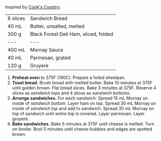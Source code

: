 Inspired by [Cook's Country](https://www.cookscountry.com/recipes/11134-croque-monsieur).

|||
|:--|:--|
| 8 slices | Sandwich Bread
| 40 mL    | Butter, unsalted, melted
| 300 g    | Black Forest Deli Ham, sliced, folded
| ---      | ---
| 400 mL   | Mornay Sauce
| 40 mL    | Parmesan, grated
| 120 g    | Gruyere

1. **Preheat oven** to 375F (190C). Prepare a foiled sheetpan.
2. **Toast bread.** Brush bread with melted butter. Bake 10 minutes at 375F until golden brown. Flip bread slices. Bake 3 minutes at 375F. Reserve 4 slices as *sandwich tops* and 4 slices as *sandwich bottoms*.
3. **Arrange sandwiches.** For each sandwich: Spread 15 mL Mornay on inside of *sandwich bottom*. Layer ham on top. Spread 30 mL Mornay on inside of *sandwich top* and add to sandwich. Spread 30 mL Mornay on top of sandwich until entire top is covered. Layer parmesan. Layer gruyere.
4. **Bake sandwiches.** Bake 5 minutes at 375F until cheese is melted. Turn on broiler. Broil 5 minutes until cheese bubbles and edges are spotted brown.
